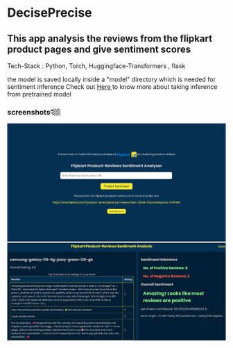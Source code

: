 # DecisePrecise

## This app analysis the reviews from the flipkart product pages and give sentiment scores

Tech-Stack : Python, Torch, Huggingface-Transformers , flask

the model is saved locally inside a "model" directory which is needed for sentiment inference Check out <a href="https://huggingface.co/cardiffnlp/twitter-roberta-base-sentiment-latest"> Here </a> to know more about taking inference from pretrained model

### screenshots👇🏼

<img src="static/demo1.jpeg" alt="Home Page">

<img src="static/demo2.jpeg" alt="Output Page">
